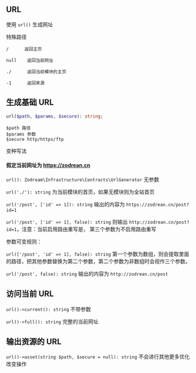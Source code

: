 ## URL

使用 `url()` 生成网址

特殊路径

    /      返回主页

    null    返回当前网址

    ./      返回当前模块的主页

    -1      返回来源

## 生成基础 URL

```php
url($path, $params, $secure): string;
```

    $path 路径
    $params 参数
    $secure http/https/ftp

变种写法

#### 假定当前网址为 https://zodrean.cn

`url(): Zodream\Infrastructure\Contracts\UrlGenerator` 无参数

`url('./'): string` 为当前模块的首页，如果无模块则为全站首页

`url('/post', ['id' => 1]): string`  输出的内容为 `https://zodrean.cn/post?id=1`

`url('/post', ['id' => 1], false): string`  则输出 `http://zodrean.cn/post?id=1`，注意：当前启用路由重写是，  第三个参数为不启用路由重写

参数可变规则：

`url(['/post', 'id' => 1], false): string` 第一个参数为数组，则会提取里面的路径，把其他参数替换为第二个参数，第二个参数为非数组时会视作三个参数。

`url('/post', false): string` 输出的内容为 `http://zodrean.cn/post`


## 访问当前 URL

`url()->current(): string` 不带参数

`url()->full(): string` 完整的当前网址

## 输出资源的 URL

`url()->asset(string $path, $secure = null): string` 不会进行其他更多优化改变操作